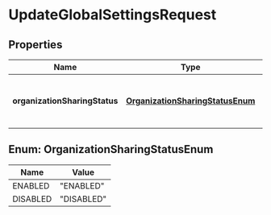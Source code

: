 

# UpdateGlobalSettingsRequest


## Properties

| Name | Type | Description | Notes |
|------------ | ------------- | ------------- | -------------|
|**organizationSharingStatus** | [**OrganizationSharingStatusEnum**](#OrganizationSharingStatusEnum) | The status of organization sharing settings. |  [optional] |



## Enum: OrganizationSharingStatusEnum

| Name | Value |
|---- | -----|
| ENABLED | &quot;ENABLED&quot; |
| DISABLED | &quot;DISABLED&quot; |



